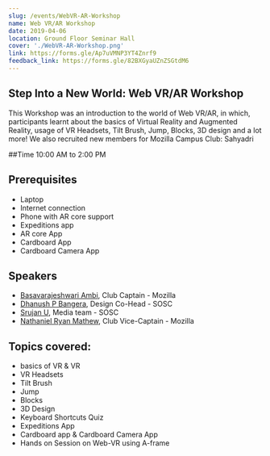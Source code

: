 ```yaml
---
slug: /events/WebVR-AR-Workshop
name: Web VR/AR Workshop 
date: 2019-04-06
location: Ground Floor Seminar Hall
cover: './WebVR-AR-Workshop.png'
link: https://forms.gle/Ap7uVMNP3YT4Znrf9
feedback_link: https://forms.gle/82BXGyaUZnZSGtdM6
---
```


## Step Into a New World: Web VR/AR Workshop
This Workshop was an introduction to the world of Web VR/AR, in which, participants learnt about the basics of Virtual Reality and
Augmented Reality, usage of VR Headsets, Tilt Brush, Jump, Blocks, 3D design and a lot more! We also recruited new members
for Mozilla Campus Club: Sahyadri

##Time
10:00 AM to 2:00 PM

## Prerequisites
* Laptop
* Internet connection
* Phone with AR core support
* Expeditions app
* AR core App
* Cardboard App
* Cardboard Camera App

## Speakers
- [Basavarajeshwari Ambi](https://github.com/Basavarajeshwari-Ambi), Club Captain - Mozilla
- [Dhanush P Bangera](https://github.com/Dhanush-bangera), Design Co-Head - SOSC
- [Srujan U](https://github.com/creativedreamer), Media team - SOSC
- [Nathaniel Ryan Mathew](https://github.com/nathanielmathew), Club Vice-Captain - Mozilla

## Topics covered:
* basics of VR & VR
* VR Headsets
* Tilt Brush
* Jump
* Blocks
* 3D Design
* Keyboard Shortcuts Quiz
* Expeditions App
* Cardboard app & Cardboard Camera App
* Hands on Session on Web-VR using A-frame

